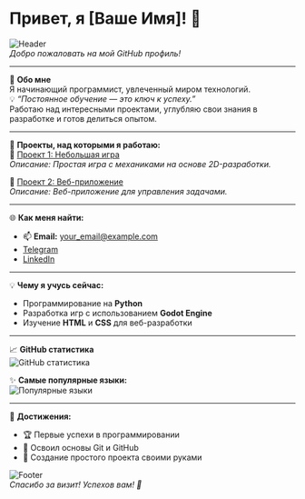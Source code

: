 # Привет, я [Ваше Имя]! 👋

![Header](https://i.imgur.com/qRfPfHK.jpg)  
*Добро пожаловать на мой GitHub профиль!*  

---

🌟 **Обо мне**  
Я начинающий программист, увлеченный миром технологий.  
💡 *“Постоянное обучение — это ключ к успеху.”*  
Работаю над интересными проектами, углубляю свои знания в разработке и готов делиться опытом.

---

🚀 **Проекты, над которыми я работаю:**  
📁 [Проект 1: Небольшая игра](https://github.com/)  
_Описание: Простая игра с механиками на основе 2D-разработки._  

📁 [Проект 2: Веб-приложение](https://github.com/)  
_Описание: Веб-приложение для управления задачами._

---

🌐 **Как меня найти:**  
- 📫 **Email:** your_email@example.com  
- [Telegram](https://t.me/ваш_ник)  
- [LinkedIn](https://linkedin.com/in/ваш_ник)  

---

💡 **Чему я учусь сейчас:**  
- Программирование на **Python**  
- Разработка игр с использованием **Godot Engine**  
- Изучение **HTML** и **CSS** для веб-разработки  

---

📈 **GitHub статистика**  
![GitHub статистика](https://github-readme-stats.vercel.app/api?username=sinorit&show_icons=true&theme=radical)

✨ **Самые популярные языки:**  
![Популярные языки](https://github-readme-stats.vercel.app/api/top-langs/?username=sinorit&layout=compact&theme=radical)

---

🌟 **Достижения:**  
- 🏆 Первые успехи в программировании  
- 📘 Освоил основы Git и GitHub  
- 🎉 Создание простого проекта своими руками  

![Footer](https://i.imgur.com/ydHkr7F.jpg)  
*Спасибо за визит! Успехов вам! 🚀*
